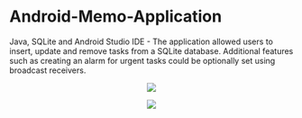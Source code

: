 # Android-Memo-Application
Java, SQLite and Android Studio IDE - The application allowed users to insert, update and remove tasks from a SQLite database. Additional features such as creating an alarm for urgent tasks could be optionally set using broadcast receivers.

<p align="center">
<img src="http://s2.postimg.org/io6l7w2p5/Screenshot_1.png"/>
</p>
<p align="center">
<img src="http://s21.postimg.org/u23lkyhrb/Screenshot_3.png"/>
</p>
